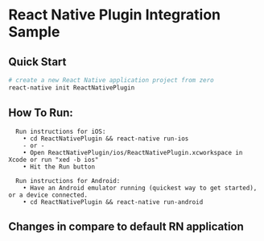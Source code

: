 # React Native Plugin Integration Sample

## Quick Start

```bash
# create a new React Native application project from zero
react-native init ReactNativePlugin


```

## How To Run:

```text
  Run instructions for iOS:
    • cd ReactNativePlugin && react-native run-ios
    - or -
    • Open ReactNativePlugin/ios/ReactNativePlugin.xcworkspace in Xcode or run "xed -b ios"
    • Hit the Run button

  Run instructions for Android:
    • Have an Android emulator running (quickest way to get started), or a device connected.
    • cd ReactNativePlugin && react-native run-android
```

## Changes in compare to default RN application